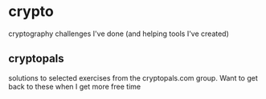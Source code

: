 # crypto
cryptography challenges I've done (and helping tools I've created)

## cryptopals
solutions to selected exercises from the cryptopals.com group. Want to get back to these when I get more free time
